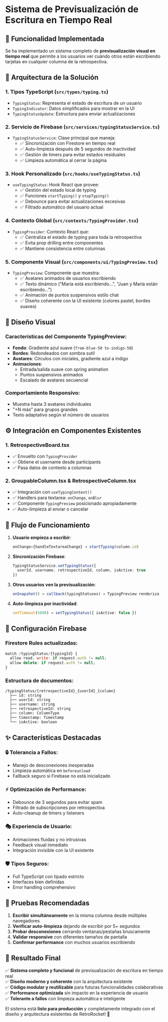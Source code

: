 # Sistema de Previsualización de Escritura en Tiempo Real

## 🎯 Funcionalidad Implementada

Se ha implementado un sistema completo de **previsualización visual en tiempo real** que permite a los usuarios ver cuándo otros están escribiendo tarjetas en cualquier columna de la retrospectiva.

## 🧩 Arquitectura de la Solución

### 1. **Tipos TypeScript** (`src/types/typing.ts`)
- `TypingStatus`: Representa el estado de escritura de un usuario
- `TypingIndicator`: Datos simplificados para mostrar en la UI
- `TypingStatusUpdate`: Estructura para enviar actualizaciones

### 2. **Servicio de Firebase** (`src/services/typingStatusService.ts`)
- `TypingStatusService`: Clase principal que maneja:
  - ✅ Sincronización con Firestore en tiempo real
  - ✅ Auto-limpieza después de 5 segundos de inactividad
  - ✅ Gestión de timers para evitar estados residuales
  - ✅ Limpieza automática al cerrar la página

### 3. **Hook Personalizado** (`src/hooks/useTypingStatus.ts`)
- `useTypingStatus`: Hook React que provee:
  - ✅ Gestión del estado local de typing
  - ✅ Funciones `startTyping()` y `stopTyping()`
  - ✅ Debounce para evitar actualizaciones excesivas
  - ✅ Filtrado automático del usuario actual

### 4. **Contexto Global** (`src/contexts/TypingProvider.tsx`)
- `TypingProvider`: Contexto React que:
  - ✅ Centraliza el estado de typing para toda la retrospectiva
  - ✅ Evita prop drilling entre componentes
  - ✅ Mantiene consistencia entre columnas

### 5. **Componente Visual** (`src/components/ui/TypingPreview.tsx`)
- `TypingPreview`: Componente que muestra:
  - ✅ Avatares animados de usuarios escribiendo
  - ✅ Texto dinámico ("María está escribiendo...", "Juan y María están escribiendo...")
  - ✅ Animación de puntos suspensivos estilo chat
  - ✅ Diseño coherente con la UI existente (colores pastel, bordes suaves)

## 🎨 Diseño Visual

### Características del Componente TypingPreview:
- **Fondo**: Gradiente azul suave (`from-blue-50 to-indigo-50`)
- **Bordes**: Redondeados con sombra sutil
- **Avatares**: Círculos con iniciales, gradiente azul a índigo
- **Animaciones**: 
  - Entrada/salida suave con spring animation
  - Puntos suspensivos animados
  - Escalado de avatares secuencial

### Comportamiento Responsivo:
- Muestra hasta 3 avatares individuales
- "+N más" para grupos grandes
- Texto adaptativo según el número de usuarios

## ⚙️ Integración en Componentes Existentes

### 1. **RetrospectiveBoard.tsx**
- ✅ Envuelto con `TypingProvider`
- ✅ Obtiene el username desde participants
- ✅ Pasa datos de contexto a columnas

### 2. **GroupableColumn.tsx** & **RetrospectiveColumn.tsx**
- ✅ Integración con `useTypingContext()`
- ✅ Handlers para textarea: `onChange`, `onBlur`
- ✅ Componente `TypingPreview` posicionado apropiadamente
- ✅ Auto-limpieza al enviar o cancelar

## 🔄 Flujo de Funcionamiento

1. **Usuario empieza a escribir**:
   ```typescript
   onChange={handleTextareaChange} → startTyping(column.id)
   ```

2. **Sincronización Firebase**:
   ```typescript
   TypingStatusService.setTypingStatus({
     userId, username, retrospectiveId, column, isActive: true
   })
   ```

3. **Otros usuarios ven la previsualización**:
   ```typescript
   onSnapshot() → callback(typingStatuses) → TypingPreview renderiza
   ```

4. **Auto-limpieza por inactividad**:
   ```typescript
   setTimeout(5000) → setTypingStatus({ isActive: false })
   ```

## 🚀 Configuración Firebase

### Firestore Rules actualizadas:
```javascript
match /typingStatus/{typingId} {
  allow read, write: if request.auth != null;
  allow delete: if request.auth != null;
}
```

### Estructura de documentos:
```
/typingStatus/{retrospectiveId}_{userId}_{column}
  ├── id: string
  ├── userId: string  
  ├── username: string
  ├── retrospectiveId: string
  ├── column: ColumnType
  ├── timestamp: Timestamp
  └── isActive: boolean
```

## ✨ Características Destacadas

### 🔒 **Tolerancia a Fallos**:
- Manejo de desconexiones inesperadas
- Limpieza automática en `beforeunload`
- Fallback seguro si Firebase no está inicializado

### ⚡ **Optimización de Performance**:
- Debounce de 3 segundos para evitar spam
- Filtrado de subscripciones por retrospectiva
- Auto-cleanup de timers y listeners

### 🎭 **Experiencia de Usuario**:
- Animaciones fluidas y no intrusivas
- Feedback visual inmediato
- Integración invisible con la UI existente

### 🛡️ **Tipos Seguros**:
- Full TypeScript con tipado estricto
- Interfaces bien definidas
- Error handling comprehensivo

## 🧪 Pruebas Recomendadas

1. **Escribir simultáneamente** en la misma columna desde múltiples navegadores
2. **Verificar auto-limpieza** dejando de escribir por 5+ segundos  
3. **Probar desconexiones** cerrando ventanas/pestañas bruscamente
4. **Validar responsive** con diferentes tamaños de pantalla
5. **Confirmar performance** con muchos usuarios escribiendo

## 🎯 Resultado Final

✅ **Sistema completo y funcional** de previsualización de escritura en tiempo real  
✅ **Diseño moderno y coherente** con la arquitectura existente  
✅ **Código modular y reutilizable** para futuras funcionalidades colaborativas  
✅ **Performance optimizada** sin impacto en la experiencia de usuario  
✅ **Tolerante a fallos** con limpieza automática e inteligente  

El sistema está **listo para producción** y completamente integrado con el diseño y arquitectura existentes de RetroRocket! 🚀

